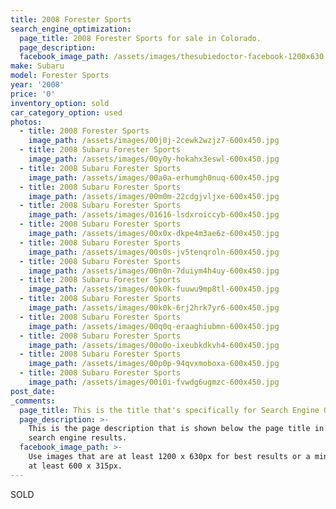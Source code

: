 ```yaml
---
title: 2008 Forester Sports
search_engine_optimization:
  page_title: 2008 Forester Sports for sale in Colorado.
  page_description:
  facebook_image_path: /assets/images/thesubiedoctor-facebook-1200x630.png
make: Subaru
model: Forester Sports
year: '2008'
price: '0'
inventory_option: sold
car_category_option: used
photos:
  - title: 2008 Forester Sports
    image_path: /assets/images/00j0j-2cewk2wzjz7-600x450.jpg
  - title: 2008 Subaru Forester Sports
    image_path: /assets/images/00y0y-hokahx3eswl-600x450.jpg
  - title: 2008 Subaru Forester Sports
    image_path: /assets/images/00a0a-erhumgh0nuq-600x450.jpg
  - title: 2008 Subaru Forester Sports
    image_path: /assets/images/00m0m-22cdgjvljxe-600x450.jpg
  - title: 2008 Subaru Forester Sports
    image_path: /assets/images/01616-lsdxroiccyb-600x450.jpg
  - title: 2008 Subaru Forester Sports
    image_path: /assets/images/00x0x-dkpe4m3ae6z-600x450.jpg
  - title: 2008 Subaru Forester Sports
    image_path: /assets/images/00s0s-jv5tenqroln-600x450.jpg
  - title: 2008 Subaru Forester Sports
    image_path: /assets/images/00n0n-7duiym4h4uy-600x450.jpg
  - title: 2008 Subaru Forester Sports
    image_path: /assets/images/00k0k-fuuwu9mp8tl-600x450.jpg
  - title: 2008 Subaru Forester Sports
    image_path: /assets/images/00k0k-6rj2hrk7yr6-600x450.jpg
  - title: 2008 Subaru Forester Sports
    image_path: /assets/images/00q0q-eraaghiubmn-600x450.jpg
  - title: 2008 Subaru Forester Sports
    image_path: /assets/images/00o0o-ixeubkdkvh4-600x450.jpg
  - title: 2008 Subaru Forester Sports
    image_path: /assets/images/00p0p-94qvxmoboxa-600x450.jpg
  - title: 2008 Subaru Forester Sports
    image_path: /assets/images/00i0i-fvwdg6ugmzc-600x450.jpg
post_date:
_comments:
  page_title: This is the title that's specifically for Search Engine Optimization.
  page_description: >-
    This is the page description that is shown below the page title in the
    search engine results.
  facebook_image_path: >-
    Use images that are at least 1200 x 630px for best results or a minimum of
    at least 600 x 315px.
---
```



<div><p>SOLD</p></div>